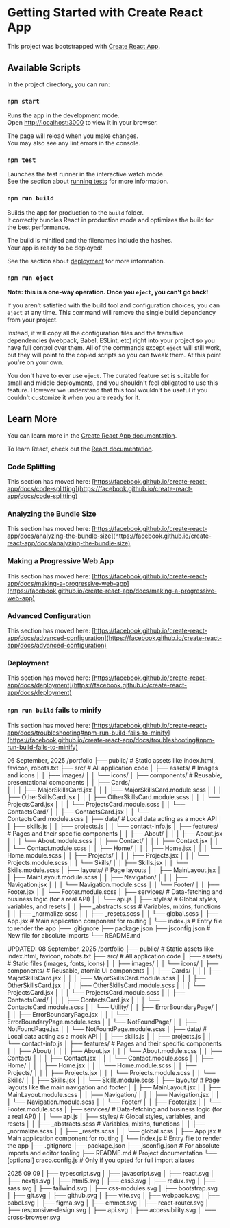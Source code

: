 # Getting Started with Create React App

This project was bootstrapped with [Create React App](https://github.com/facebook/create-react-app).

## Available Scripts

In the project directory, you can run:

### `npm start`

Runs the app in the development mode.\
Open [http://localhost:3000](http://localhost:3000) to view it in your browser.

The page will reload when you make changes.\
You may also see any lint errors in the console.

### `npm test`

Launches the test runner in the interactive watch mode.\
See the section about [running tests](https://facebook.github.io/create-react-app/docs/running-tests) for more information.

### `npm run build`

Builds the app for production to the `build` folder.\
It correctly bundles React in production mode and optimizes the build for the best performance.

The build is minified and the filenames include the hashes.\
Your app is ready to be deployed!

See the section about [deployment](https://facebook.github.io/create-react-app/docs/deployment) for more information.

### `npm run eject`

**Note: this is a one-way operation. Once you `eject`, you can't go back!**

If you aren't satisfied with the build tool and configuration choices, you can `eject` at any time. This command will remove the single build dependency from your project.

Instead, it will copy all the configuration files and the transitive dependencies (webpack, Babel, ESLint, etc) right into your project so you have full control over them. All of the commands except `eject` will still work, but they will point to the copied scripts so you can tweak them. At this point you're on your own.

You don't have to ever use `eject`. The curated feature set is suitable for small and middle deployments, and you shouldn't feel obligated to use this feature. However we understand that this tool wouldn't be useful if you couldn't customize it when you are ready for it.

## Learn More

You can learn more in the [Create React App documentation](https://facebook.github.io/create-react-app/docs/getting-started).

To learn React, check out the [React documentation](https://reactjs.org/).

### Code Splitting

This section has moved here: [https://facebook.github.io/create-react-app/docs/code-splitting](https://facebook.github.io/create-react-app/docs/code-splitting)

### Analyzing the Bundle Size

This section has moved here: [https://facebook.github.io/create-react-app/docs/analyzing-the-bundle-size](https://facebook.github.io/create-react-app/docs/analyzing-the-bundle-size)

### Making a Progressive Web App

This section has moved here: [https://facebook.github.io/create-react-app/docs/making-a-progressive-web-app](https://facebook.github.io/create-react-app/docs/making-a-progressive-web-app)

### Advanced Configuration

This section has moved here: [https://facebook.github.io/create-react-app/docs/advanced-configuration](https://facebook.github.io/create-react-app/docs/advanced-configuration)

### Deployment

This section has moved here: [https://facebook.github.io/create-react-app/docs/deployment](https://facebook.github.io/create-react-app/docs/deployment)

### `npm run build` fails to minify

This section has moved here: [https://facebook.github.io/create-react-app/docs/troubleshooting#npm-run-build-fails-to-minify](https://facebook.github.io/create-react-app/docs/troubleshooting#npm-run-build-fails-to-minify)


06 September, 2025
/portfolio
├── public/                 # Static assets like index.html, favicon, robots.txt
├── src/                    # All application code
│   ├── assets/             # Images and icons
│   │   ├── images/
│   │   └── icons/
│   ├── components/         # Reusable, presentational components
│   │   ├── Cards/          
│   │   │   ├── MajorSkillsCard.jsx
│   │   │   ├── MajorSkillsCard.module.scss
│   │   │   ├── OtherSkillsCard.jsx
│   │   │   ├── OtherSkillsCard.module.scss
│   │   │   └── ProjectsCard.jsx
│   │   │   └── ProjectsCard.module.scss
│   │   └── ContactsCard/
│   │       ├── ContactsCard.jsx
│   │       └── ContactsCard.module.scss
│   ├── data/               # Local data acting as a mock API
│   │   ├── skills.js
│   │   ├── projects.js
│   │   └── contact-info.js
│   ├── features/           # Pages and their specific components
│   │   ├── About/
│   │   │   ├── About.jsx
│   │   │   └── About.module.scss
│   │   ├── Contact/
│   │   │   ├── Contact.jsx
│   │   │   └── Contact.module.scss
│   │   ├── Home/
│   │   │   ├── Home.jsx
│   │   │   └── Home.module.scss
│   │   ├── Projects/
│   │   │   ├── Projects.jsx
│   │   │   └── Projects.module.scss
│   │   └── Skills/
│   │       ├── Skills.jsx
│   │       └── Skills.module.scss
│   ├── layouts/            # Page layouts
│   │   ├── MainLayout.jsx
│   │   ├── MainLayout.module.scss
│   │   ├── Navigation/
│   │   │   ├── Navigation.jsx
│   │   │   └── Navigation.module.scss
│   │   └── Footer/
│   │       ├── Footer.jsx
│   │       └── Footer.module.scss
│   ├── services/           # Data-fetching and business logic (for a real API)
│   │   └── api.js
│   ├── styles/             # Global styles, variables, and resets
│   │   ├── _abstracts.scss   # Variables, mixins, functions
│   │   ├── _normalize.scss
│   │   ├── _resets.scss
│   │   └── global.scss
│   ├── App.jsx             # Main application component for routing
│   └── index.js            # Entry file to render the app
├── .gitignore
├── package.json
├── jsconfig.json           # New file for absolute imports
└── README.md



UPDATED: 08 September, 2025
/portfolio
├── public/                 # Static assets like index.html, favicon, robots.txt
├── src/                    # All application code
│   ├── assets/             # Static files (images, fonts, icons)
│   │   ├── images/
│   │   └── icons/
│   ├── components/         # Reusable, atomic UI components
│   │   ├── Cards/
│   │   │   ├── MajorSkillsCard.jsx
│   │   │   ├── MajorSkillsCard.module.scss
│   │   │   ├── OtherSkillsCard.jsx
│   │   │   ├── OtherSkillsCard.module.scss
│   │   │   └── ProjectsCard.jsx
│   │   │   └── ProjectsCard.module.scss
│   │   ├── ContactsCard/
│   │   │   ├── ContactsCard.jsx
│   │   │   └── ContactsCard.module.scss
│   │   └── Utility/
│   │       ├── ErrorBoundaryPage/
│   │       │   ├── ErrorBoundaryPage.jsx
│   │       │   └── ErrorBoundaryPage.module.scss
│   │       └── NotFoundPage/
│   │           ├── NotFoundPage.jsx
│   │           └── NotFoundPage.module.scss
│   ├── data/               # Local data acting as a mock API
│   │   ├── skills.js
│   │   ├── projects.js
│   │   └── contact-info.js
│   ├── features/           # Pages and their specific components
│   │   ├── About/
│   │   │   ├── About.jsx
│   │   │   └── About.module.scss
│   │   ├── Contact/
│   │   │   ├── Contact.jsx
│   │   │   └── Contact.module.scss
│   │   ├── Home/
│   │   │   ├── Home.jsx
│   │   │   └── Home.module.scss
│   │   ├── Projects/
│   │   │   ├── Projects.jsx
│   │   │   └── Projects.module.scss
│   │   └── Skills/
│   │       ├── Skills.jsx
│   │       └── Skills.module.scss
│   ├── layouts/            # Page layouts like the main navigation and footer
│   │   ├── MainLayout.jsx
│   │   ├── MainLayout.module.scss
│   │   ├── Navigation/
│   │   │   ├── Navigation.jsx
│   │   │   └── Navigation.module.scss
│   │   └── Footer/
│   │       ├── Footer.jsx
│   │       └── Footer.module.scss
│   ├── services/           # Data-fetching and business logic (for a real API)
│   │   └── api.js
│   ├── styles/             # Global styles, variables, and resets
│   │   ├── _abstracts.scss   # Variables, mixins, functions
│   │   ├── _normalize.scss
│   │   ├── _resets.scss
│   │   └── global.scss
│   ├── App.jsx             # Main application component for routing
│   └── index.js            # Entry file to render the app
├── .gitignore
├── package.json
├── jsconfig.json           # For absolute imports and editor tooling
├── README.md               # Project documentation
└── [optional] craco.config.js # Only if you opted for full import aliases


2025 09 09
    |   ├── typescript.svg
    │   ├── javascript.svg
    │   ├── react.svg
    │   ├── nextjs.svg
    │   ├── html5.svg
    │   ├── css3.svg
    │   ├── redux.svg
    │   ├── sass.svg
    │   ├── tailwind.svg
    │   ├── css-modules.svg
    │   ├── bootstrap.svg
    │   ├── git.svg
    │   ├── github.svg
    │   ├── vite.svg
    │   ├── webpack.svg
    │   ├── babel.svg
    │   ├── figma.svg
    │   ├── emmet.svg
    │   ├── react-router.svg
    │   ├── responsive-design.svg
    │   ├── api.svg
    │   ├── accessibility.svg
    │   └── cross-browser.svg
